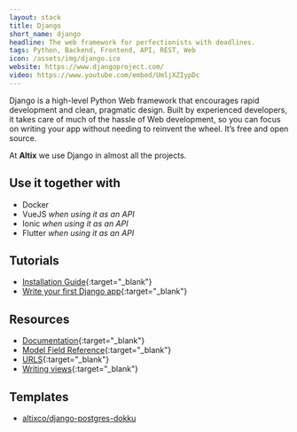 ```yaml
---
layout: stack
title: Django
short_name: django
headline: The web framework for perfectionists with deadlines.
tags: Python, Backend, Frontend, API, REST, Web
icon: /assets/img/django.ico
website: https://www.djangoproject.com/
video: https://www.youtube.com/embed/UmljXZIypDc
---
```


Django is a high-level Python Web framework that encourages rapid development and clean, pragmatic design. Built by experienced developers, it takes care of much of the hassle of Web development, so you can focus on writing your app without needing to reinvent the wheel. It’s free and open source.

At **Altix** we use Django in almost all the projects.

## Use it together with

- Docker
- VueJS *when using it as an API*
- Ionic *when using it as an API*
- Flutter *when using it as an API*

## Tutorials

- [Installation Guide](https://docs.djangoproject.com/en/3.1/intro/install/){:target="_blank"}
- [Write your first Django app](https://docs.djangoproject.com/en/3.1/intro/tutorial01/){:target="_blank"}

## Resources

- [Documentation](https://docs.djangoproject.com/en/3.1/){:target="_blank"}
- [Model Field Reference](https://docs.djangoproject.com/en/3.1/ref/models/fields/){:target="_blank"}
- [URLS](https://docs.djangoproject.com/en/3.1/topics/http/urls/){:target="_blank"}
- [Writing views](https://docs.djangoproject.com/en/3.1/topics/http/views/){:target="_blank"}

## Templates

- [altixco/django-postgres-dokku](https://github.com/altixco/django-postgres-dokku)
